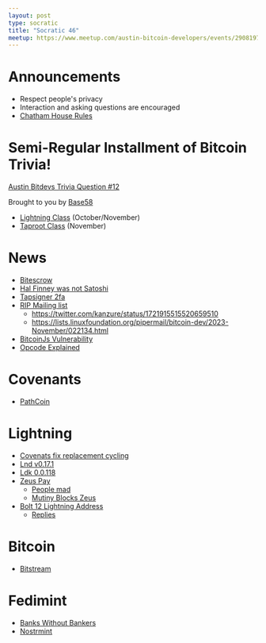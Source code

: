 ```yaml
---
layout: post
type: socratic
title: "Socratic 46"
meetup: https://www.meetup.com/austin-bitcoin-developers/events/290819762/
---
```


# Announcements

- Respect people's privacy
- Interaction and asking questions are encouraged
- [Chatham House Rules](https://www.chathamhouse.org/about-us/chatham-house-rule)

# Semi-Regular Installment of Bitcoin Trivia!

[Austin Bitdevs Trivia Question #12]()

Brought to you by [Base58](https://base58.school/)

- [Lightning Class](https://base58.school/classes/lightning-bolts) (October/November)
- [Taproot Class](https://base58.school/classes/taproot) (November)

# News

- [Bitescrow](https://stacker.news/items/300057)
- [Hal Finney was not Satoshi](https://blog.lopp.net/hal-finney-was-not-satoshi-nakamoto/)
- [Tapsigner 2fa](https://blog.coinkite.com/tapsigner-for-2fa/)
- [RIP Mailing list](https://twitter.com/kanzure/status/1720083660815376832)
  - https://twitter.com/kanzure/status/1721915515520659510
  - https://lists.linuxfoundation.org/pipermail/bitcoin-dev/2023-November/022134.html
- [BitcoinJs Vulnerability](https://twitter.com/bax1337/status/1724534339206033532)
- [Opcode Explained](https://opcodeexplained.com/)

# Covenants

- [PathCoin](https://gist.github.com/AdamISZ/b462838cbc8cc06aae0c15610502e4da)

# Lightning

- [Covenats fix replacement cycling](https://lists.linuxfoundation.org/pipermail/bitcoin-dev/2023-October/022093.html)
- [Lnd v0.17.1](https://github.com/lightningnetwork/lnd/releases/tag/v0.17.1-beta)
- [Ldk 0.0.118](https://github.com/lightningdevkit/rust-lightning/releases/tag/v0.0.118)
- [Zeus Pay](https://blog.zeusln.com/zeus-v0-8-0-open-beta/)
  - [People mad](https://twitter.com/TheBlueMatt/status/1716848494554595526)
  - [Mutiny Blocks Zeus](https://primal.net/e/note1h0lqfkm0neywkmsvuyv69gfgfa6pwmj6aay9vau804hrpgvlfkhqszvfj9)
- [Bolt 12 Lightning Address](https://lists.linuxfoundation.org/pipermail/lightning-dev/2023-November/004204.html)
  - [Replies](https://twitter.com/andreneves/status/1725221022973169984)

# Bitcoin

- [Bitstream](https://robinlinus.com/bitstream.pdf)

# Fedimint

- [Banks Without Bankers](https://www.axiombtc.capital/banks)
- [Nostrmint](https://github.com/fedimint/fedimint/pull/3583)
